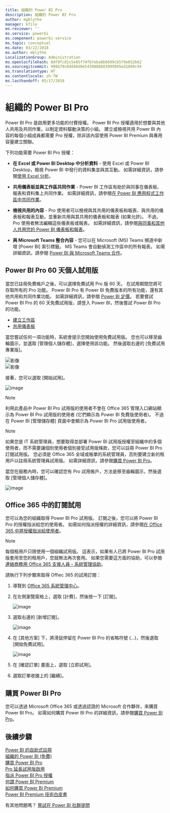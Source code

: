 ```yaml
---
title: 組織的 Power BI Pro
description: 組織的 Power BI Pro
author: mgblythe
manager: kfile
ms.reviewer: ''
ms.service: powerbi
ms.component: powerbi-service
ms.topic: conceptual
ms.date: 03/22/2018
ms.author: mblythe
LocalizationGroup: Administration
ms.openlocfilehash: 0df9fc81c5e65f74fb7eba8b6699cb579e652b62
ms.sourcegitcommit: 998b79c0dd46d0e5439888b83999945ed1809c94
ms.translationtype: HT
ms.contentlocale: zh-TW
ms.lasthandoff: 05/17/2018
---
```

# <a name="power-bi-pro-in-your-organization"></a>組織的 Power BI Pro

Power BI Pro 是啟用更多功能的付費授權。 Power BI Pro 授權適用於想要與其他人共用及共同作業，以制定資料驅動決策的小組。  建立或檢視共用 Power BI 內容的每個小組成員都需要 Pro 授權，除非該內容使用 Power BI Premium 與專用容量建立關聯。

下列功能需要 Power BI Pro 授權：

* **在 Excel 或 Power BI Desktop 中分析資料** - 使用 Excel 或 Power BI Desktop，檢視 Power BI 中發行的資料集並與其互動。 如需詳細資訊，請參閱[使用 Excel 分析](service-analyze-in-excel.md)。

* **共用儀表板並與工作區共同作業** - Power BI 工作區有助於與同事在儀表板、報表和資料集上共同作業。 如需詳細資訊，請參閱[在 Power BI 應用程式工作區中共同作業](service-collaborate-power-bi-workspace.md)。

* **檢視共用的內容** - Pro 使用者可以檢視與其共用的儀表板和報表、與共用的儀表板和報表互動，並重新共用與其共用的儀表板和報表 (如果允許)。 不過，Pro 使用者無法編輯這些儀表板或報表。 如需詳細資訊，請參閱[與同事和其他人共用您的 Power BI 儀表板和報表](service-share-dashboards.md)。

* **與 Microsoft Teams 整合內容** - 您可以在 Microsoft (MS) Teams 頻道中新增 [Power BI] 索引標籤。 MS Teams 會自動偵測工作區中的所有報表。 如需詳細資訊，請參閱 [Power BI 與 Microsoft Teams 合作](https://powerbi.microsoft.com/en-us/blog/power-bi-teams-up-with-microsoft-teams/)。 

## <a name="power-bi-pro-60-day-trial-for-individuals"></a>Power BI Pro 60 天個人試用版

當您已註冊免費帳戶之後，可以選擇免費試用 Pro 版 60 天。 在試用期間您將可存取所有的 Pro 功能。 Power BI Pro 有 Power BI 免費版本的所有功能，還有其他共用和共同作業功能。 如需詳細資訊，請參閱 [Power BI 定價](https://powerbi.microsoft.com/en-us/pricing/)。 若要嘗試 Power BI Pro 的 60 天免費試用版，請登入 Power BI，然後嘗試 Power BI Pro 的功能。

* [建立工作區](service-create-distribute-apps.md)
* [共用儀表板](service-share-dashboards.md)

當您嘗試任何一項功能時，系統會提示您開始使用免費試用版。 您也可以移至齒輪圖示，並選取 [管理個人儲存體]，選擇使用該功能。 然後選取右邊的 [免費試用專業版]。

   ![影像](media/service-power-bi-pro-in-your-organization/service-power-bi-pro-in-your-organization-01.png)
   </br>
   ![影像](media/service-power-bi-pro-in-your-organization/service-power-bi-pro-in-your-organization-02.png)

接著，您可以選取 [開始試用]。

   ![image](media/service-power-bi-pro-in-your-organization/service-power-bi-pro-in-your-organization-03.png)

> [!NOTE]
> 利用此產品中 Power BI Pro 試用版的使用者不會在 Office 365 管理入口網站顯示為 Power BI Pro 試用版的使用者 (它們顯示為 Power BI 免費版使用者)。 不過在 Power BI [管理儲存體] 頁面中會顯示為 Power BI Pro 試用版使用者。
>

> [!NOTE]
> 如果您是 IT 系統管理員，想要取得並部署 Power BI 試用版授權至組織中的多個使用者，而不需要讓個別使用者個別接受試用版條款，您可以註冊 Power BI Pro 訂閱試用版。 您必須是 Office 365 全域或帳單的系統管理員，否則要建立新的租用戶以註冊系統管理員試用版。 如需詳細資訊，請參閱[購買 Power BI Pro](service-admin-purchasing-power-bi-pro.md)。
>

當您在服務內時，您可以確認您有 Pro 試用帳戶，方法是移至齒輪圖示，然後選取 [管理個人儲存體]。

   ![image](media/service-power-bi-pro-in-your-organization/service-power-bi-pro-in-your-organization-04.png)

## <a name="subscription-trial-in-office-365"></a>Office 365 中的訂閱試用

您可以為您的組織取得 Power BI Pro 試用版。 訂閱之後，您可以將 Power BI Pro 的授權指派給您的使用者。 如需如何指派授權的詳細資訊，請參閱[在 Office 365 中將授權指派給使用者](https://support.office.com/en-us/article/assign-licenses-to-users-in-office-365-for-business-997596b5-4173-4627-b915-36abac6786dc?ui=en-US&rs=en-US&ad=US)。

> [!NOTE]
> 每個租用戶只限使用一個組織試用版。 這表示，如果有人已將 Power BI Pro 試用版套用至您的租用戶，您就無法再次套用。 如果您需要這方面的協助，可以參閱[連絡商務用 Office 365 支援人員 - 系統管理協助](https://support.office.microsoft.com/en-us/article/contact-support-for-business-products-admin-help-32a17ca7-6fa0-4870-8a8d-e25ba4ccfd4b?CorrelationId=552bbf37-214f-4202-80cb-b94240dcd671&ui=en-US&rs=en-US&ad=US)。
>

請執行下列步驟來取得 Offiec 365 的試用訂閱：

1. 導覽到 [Office 365 系統管理中心](https://portal.office.com/adminportal/home#/homepage)。
2. 在左側瀏覽窗格上，選取 [計費]，然後按一下 [訂閱]。

   ![image](media/service-power-bi-pro-in-your-organization/service-power-bi-pro-in-your-organization-05.png)

3. 選取右邊的 [新增訂閱]。

   ![image](media/service-power-bi-pro-in-your-organization/service-power-bi-pro-in-your-organization-06.png)

4. 在 [其他方案] 下，將滑鼠停留在 Power BI Pro 的省略符號 (...)，然後選取 [開始免費試用]。

   ![image](media/service-power-bi-pro-in-your-organization/service-power-bi-pro-in-your-organization-07.png) 

5. 在 [確認訂單] 畫面上，選取 [立即試用]。
6. 選取訂單收據上的 [繼續]。

## <a name="purchasing-power-bi-pro"></a>購買 Power BI Pro

您可以透過 Microsoft Office 365 或透過認證的 Microsoft 合作夥伴，來購買 Power BI Pro。 如需如何購買 Power BI Pro 的詳細資訊，請參閱[購買 Power BI Pro](service-admin-purchasing-power-bi-pro.md)。

## <a name="next-steps"></a>後續步驟
[Power BI 的自助式註冊](service-admin-signing-up-for-power-bi-with-a-new-office-365-trial.md)
<br/>
[組織的 Power BI (免費)](service-admin-service-free-in-your-organization.md)
<br/>
[購買 Power BI Pro](service-admin-purchasing-power-bi-pro.md)
<br/>
[Pro 延長試用版啟用](service-extended-pro-trial.md)
<br/>
[指派 Power BI Pro 授權](service-admin-assigning-power-bi-pro-licenses.md)
<br/>
[何謂 Power BI Premium](service-admin-premium-manage.md)
<br/>
[如何購買 Power BI Premium](service-admin-premium-purchase.md)
<br/>
[Power BI Premium 技術白皮書](https://aka.ms/pbipremiumwhitepaper)

有其他問題嗎？ [嘗試在 Power BI 社群提問](https://community.powerbi.com/)